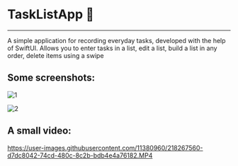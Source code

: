 # TaskListApp 📔
-----------------

A simple application for recording everyday tasks, developed with the help of SwiftUI.
Allows you to enter tasks in a list,
edit a list, 
build a list in any order, 
delete items using a swipe

Some screenshots:
-----------------
![1](https://user-images.githubusercontent.com/11380960/218267524-3c9dcfcb-ae37-4574-8e32-b1d66ffa2ca1.png)

![2](https://user-images.githubusercontent.com/11380960/218267531-5583e577-e08d-4ec2-bc94-525537124dca.png)

A small video:
-----------------
https://user-images.githubusercontent.com/11380960/218267560-d7dc8042-74cd-480c-8c2b-bdb4e4a76182.MP4




